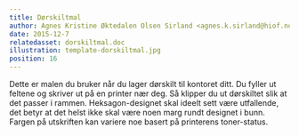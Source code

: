 ```yaml
---
title: Dørskiltmal
author: Agnes Kristine Øktedalen Olsen Sirland <agnes.k.sirland@hiof.no>
date: 2015-12-7
relatedasset: dorskiltmal.doc
illustration: template-dorskiltmal.jpg
position: 16
---
```



Dette er malen du bruker når du lager dørskilt til kontoret ditt. Du fyller ut feltene og skriver ut på en printer nær deg. Så klipper du ut dørskiltet slik at det passer i rammen. Heksagon-designet skal ideelt sett være utfallende, det betyr at det helst ikke skal være noen marg rundt designet i bunn. Fargen på utskriften kan variere noe basert på printerens toner-status.
